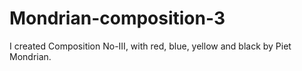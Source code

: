 # Mondrian-composition-3
I created Composition No-III, with red, blue, yellow and black by Piet Mondrian.
